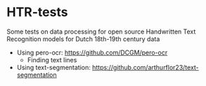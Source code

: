 # HTR-tests

Some tests on data processing for open source Handwritten Text Recognition models for Dutch 18th-19th century data

- Using pero-ocr: https://github.com/DCGM/pero-ocr
    - Finding text lines
- Using text-segmentation: https://github.com/arthurflor23/text-segmentation